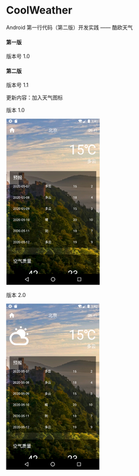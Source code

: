# CoolWeather
Android 第一行代码（第二版）开发实践 —— 酷欧天气



#### 第一版

版本号 1.0



#### 第二版

版本号 1.1

更新内容：加入天气图标



版本 1.0

<img src="演示图/v 1.0.png" style="zoom:67%;" />



版本 2.0

<img src="演示图/v 1.1.png" style="zoom:67%;" />